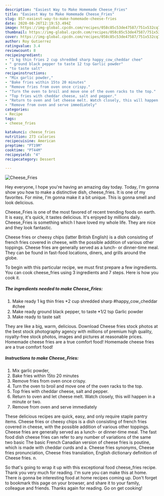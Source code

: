 ```yaml
---
description: "Easiest Way to Make Homemade Cheese_Fries"
title: "Easiest Way to Make Homemade Cheese_Fries"
slug: 857-easiest-way-to-make-homemade-cheese-fries
date: 2020-08-26T12:19:53.494Z
image: https://img-global.cpcdn.com/recipes/058c85c53de47587/751x532cq70/cheese_fries-recipe-main-photo.jpg
thumbnail: https://img-global.cpcdn.com/recipes/058c85c53de47587/751x532cq70/cheese_fries-recipe-main-photo.jpg
cover: https://img-global.cpcdn.com/recipes/058c85c53de47587/751x532cq70/cheese_fries-recipe-main-photo.jpg
author: Roy Gutierrez
ratingvalue: 3.4
reviewcount: 8
recipeingredient:
- "1 kg thin fries 2 cup shredded sharp happy_cow_cheddar chee"
- " ground black pepper to taste 12 tsp Garlic powder"
- "to taste salt"
recipeinstructions:
- "Mix garlic powder,"
- "Bake fries within 15to 20 minutes"
- "Remove fries from oven once crispy."
- "Turn the oven to broil and move one of the oven racks to the top."
- "Top fries with cheddar cheese, salt and pepper."
- "Return to oven and let cheese melt. Watch closely, this will happen in a minute or two."
- "Remove from oven and serve immediately"
categories:
- Recipe
tags:
- cheese_fries

katakunci: cheese_fries 
nutrition: 273 calories
recipecuisine: American
preptime: "PT19M"
cooktime: "PT44M"
recipeyield: "4"
recipecategory: Dessert

---
```



![Cheese_Fries](https://img-global.cpcdn.com/recipes/058c85c53de47587/751x532cq70/cheese_fries-recipe-main-photo.jpg)

Hey everyone, I hope you're having an amazing day today. Today, I'm gonna show you how to make a distinctive dish, cheese_fries. It is one of my favorites. For mine, I'm gonna make it a bit unique. This is gonna smell and look delicious.

Cheese_Fries is one of the most favored of recent trending foods on earth. It is easy, it's quick, it tastes delicious. It's enjoyed by millions daily. Cheese_Fries is something which I have loved my whole life. They are nice and they look fantastic.

Cheese fries or cheesy chips (latter British English) is a dish consisting of french fries covered in cheese, with the possible addition of various other toppings. Cheese fries are generally served as a lunch- or dinner-time meal. They can be found in fast-food locations, diners, and grills around the globe.


To begin with this particular recipe, we must first prepare a few ingredients. You can cook cheese_fries using 3 ingredients and 7 steps. Here is how you cook it.

<!--inarticleads1-->

##### The ingredients needed to make Cheese_Fries:

1. Make ready 1 kg thin fries *2 cup shredded sharp #happy_cow_cheddar #chee
1. Make ready  ground black pepper, to taste *1/2 tsp Garlic powder
1. Make ready to taste salt


They are like a big, warm, delicious. Download Cheese fries stock photos at the best stock photography agency with millions of premium high quality, royalty-free stock photos, images and pictures at reasonable prices. Homemade cheese fries are a true comfort food! Homemade cheese fries are a true comfort food! 

<!--inarticleads2-->

##### Instructions to make Cheese_Fries:

1. Mix garlic powder,
1. Bake fries within 15to 20 minutes
1. Remove fries from oven once crispy.
1. Turn the oven to broil and move one of the oven racks to the top.
1. Top fries with cheddar cheese, salt and pepper.
1. Return to oven and let cheese melt. Watch closely, this will happen in a minute or two.
1. Remove from oven and serve immediately


These delicious recipes are quick, easy, and only require staple pantry items. Cheese fries or cheesy chips is a dish consisting of french fries covered in cheese, with the possible addition of various other toppings. Cheese fries are generally served as a lunch- or dinner-time meal. The fast food dish cheese fries can refer to any number of variations of the same two basic The basic French Canadian version of cheese fries is poutine, which is made with cheddar curds and a. Cheese fries synonyms, Cheese fries pronunciation, Cheese fries translation, English dictionary definition of Cheese fries. n. 

So that's going to wrap it up with this exceptional food cheese_fries recipe. Thank you very much for reading. I'm sure you can make this at home. There is gonna be interesting food at home recipes coming up. Don't forget to bookmark this page on your browser, and share it to your family, colleague and friends. Thanks again for reading. Go on get cooking!

